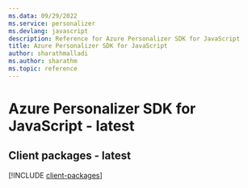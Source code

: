 ```yaml
---
ms.data: 09/29/2022
ms.service: personalizer
ms.devlang: javascript
description: Reference for Azure Personalizer SDK for JavaScript
title: Azure Personalizer SDK for JavaScript
author: sharathmalladi
ms.author: sharathm
ms.topic: reference
---
```

# Azure Personalizer SDK for JavaScript - latest

## Client packages - latest
[!INCLUDE [client-packages](personalizer-client-index.md)]